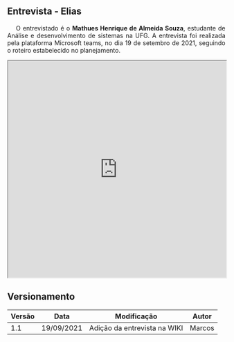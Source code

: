 ## Entrevista - Elias
<p style="text-indent: 20px; text-align: justify">
O entrevistado é o <b>Mathues Henrique de Almeida Souza</b>, estudante de Análise e desenvolvimento de sistemas na UFG. A entrevista foi realizada pela plataforma Microsoft teams, no dia 19 de setembro de 2021, seguindo o roteiro estabelecido no planejamento.
</p>


<iframe width="100%" height="500px" src="https://www.youtube.com/embed/JVlrb6QSyEM" allowfullscreen></iframe>


## Versionamento

| Versão | Data | Modificação | Autor |
|--|--|--|--|
| 1.1 | 19/09/2021 | Adição da entrevista na WIKI | Marcos  |